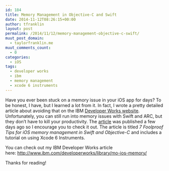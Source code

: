 ```yaml
---
id: 184
title: Memory Management in Objective-C and Swift
date: 2014-11-12T08:26:15+00:00
author: tfranklin
layout: post
permalink: /2014/11/12/memory-management-objective-c-swift/
muut_post_domain:
  - taylorfranklin.me
muut_comments_count:
  - 0
categories:
  - iOS
tags:
  - developer works
  - ibm
  - memory management
  - xcode 6 instruments
---
```

Have you ever been stuck on a memory issue in your iOS app for days? To be honest, I have, but I learned a lot from it. In fact, I wrote a pretty detailed article about avoiding that on the IBM <a href="http://www.ibm.com/developerworks/" target="_blank">Developer Works website</a>. Unfortunately, you can still run into memory issues with Swift and ARC, but they don&#8217;t have to kill your productivity. The <a href="http://www.ibm.com/developerworks/library/mo-ios-memory/" target="_blank">article</a> was published a few days ago so I encourage you to check it out. The article is titled _7 Foolproof Tips for iOS memory management in Swift and Objective-C_ and includes a tutorial on using Xcode 6 Instruments.

You can check out my IBM Developer Works article here: <a href="http://www.ibm.com/developerworks/library/mo-ios-memory/" target="_blank">http://www.ibm.com/developerworks/library/mo-ios-memory/</a>

Thanks for reading!
